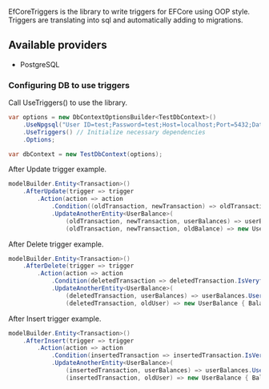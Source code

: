 EfCoreTriggers is the library to write triggers for EFCore using OOP style. Triggers are translating into sql and automatically adding to migrations.

## Available providers

- PostgreSQL

### Configuring DB to use triggers

Call UseTriggers() to use the library.

```cs
var options = new DbContextOptionsBuilder<TestDbContext>()
    .UseNpgsql("User ID=test;Password=test;Host=localhost;Port=5432;Database=test;")
    .UseTriggers() // Initialize necessary dependencies
    .Options;

var dbContext = new TestDbContext(options);
```

After Update trigger example.

```cs
modelBuilder.Entity<Transaction>()
    .AfterUpdate(trigger => trigger
        .Action(action => action
            .Condition((oldTransaction, newTransaction) => oldTransaction.IsVeryfied && newTransaction.IsVeryfied)
            .UpdateAnotherEntity<UserBalance>(
                (oldTransaction, newTransaction, userBalances) => userBalances.UserId == oldTransaction.UserId,
                (oldTransaction, newTransaction, oldBalance) => new UserBalance { Balance = oldBalance.Balance + newTransaction.Value - oldTransaction.Value })));
```

After Delete trigger example.

```cs
modelBuilder.Entity<Transaction>()
    .AfterDelete(trigger => trigger
        .Action(action => action
            .Condition(deletedTransaction => deletedTransaction.IsVeryfied)
            .UpdateAnotherEntity<UserBalance>(
                (deletedTransaction, userBalances) => userBalances.UserId == deletedTransaction.UserId,
                (deletedTransaction, oldUser) => new UserBalance { Balance = oldUser.Balance - deletedTransaction.Value })));));
```

After Insert trigger example.

```cs
modelBuilder.Entity<Transaction>()
    .AfterInsert(trigger => trigger
        .Action(action => action
            .Condition(insertedTransaction => insertedTransaction.IsVeryfied)
            .UpdateAnotherEntity<UserBalance>(
                (insertedTransaction, userBalances) => userBalances.UserId == insertedTransaction.UserId,
                (insertedTransaction, oldUser) => new UserBalance { Balance = oldUser.Balance + insertedTransaction.Value })));));
```